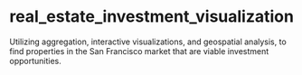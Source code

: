 # real_estate_investment_visualization
Utilizing aggregation, interactive visualizations, and geospatial analysis, to find properties in the San Francisco market that are viable investment opportunities.
